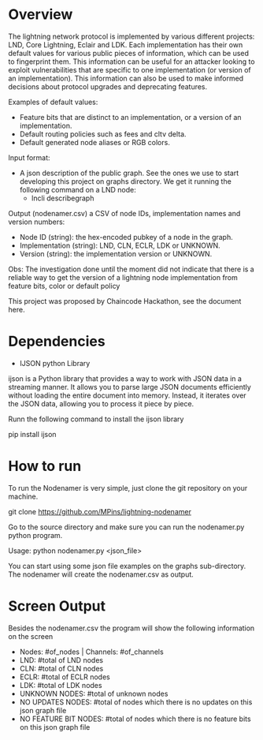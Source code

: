 # Overview
The lightning network protocol is implemented by various different projects: LND, Core
Lightning, Eclair and LDK. Each implementation has their own default values for various public
pieces of information, which can be used to fingerprint them. This information can be useful for
an attacker looking to exploit vulnerabilities that are specific to one implementation (or version
of an implementation). This information can also be used to make informed decisions about
protocol upgrades and deprecating features.

Examples of default values:
- Feature bits that are distinct to an implementation, or a version of an implementation.
- Default routing policies such as fees and cltv delta.
- Default generated node aliases or RGB colors.

Input format:
- A json description of the public graph. See the ones we use to start developing this project on graphs directory. We get it running the following command on a LND node:
    - lncli describegraph

Output (nodenamer.csv) a CSV of node IDs, implementation names and version numbers:
- Node ID (string): the hex-encoded pubkey of a node in the graph.
- Implementation (string): LND, CLN, ECLR, LDK or UNKNOWN.
- Version (string): the implementation version or UNKNOWN.

Obs: The investigation done until the moment did not indicate that there is a reliable way to get the version of a lightning node implementation from feature bits, color or default policy

This project was proposed by Chaincode Hackathon, see the document here.

# Dependencies

- IJSON python Library

ijson is a Python library that provides a way to work with JSON data in a streaming manner. It allows you to parse large JSON documents efficiently without loading the entire document into memory. Instead, it iterates over the JSON data, allowing you to process it piece by piece.

Runn the following command to install the ijson library

pip install ijson

# How to run

To run the Nodenamer is very simple, just clone the git repository on your machine.

git clone https://github.com/MPins/lightning-nodenamer

Go to the source directory and make sure you can run the nodenamer.py python program.

Usage: python nodenamer.py <json_file>

You can start using some json file examples on the graphs sub-directory. The nodenamer will create the nodenamer.csv as output.

# Screen Output

Besides the nodenamer.csv the program will show the following information on the screen

- Nodes: #of_nodes | Channels: #of_channels
- LND: #total of LND nodes
- CLN: #total of CLN nodes
- ECLR: #total of ECLR nodes
- LDK: #total of LDK nodes
- UNKNOWN NODES: #total of unknown nodes
- NO UPDATES NODES: #total of nodes which there is no updates on this json graph file
- NO FEATURE BIT NODES: #total of nodes which there is no feature bits on this json graph file






